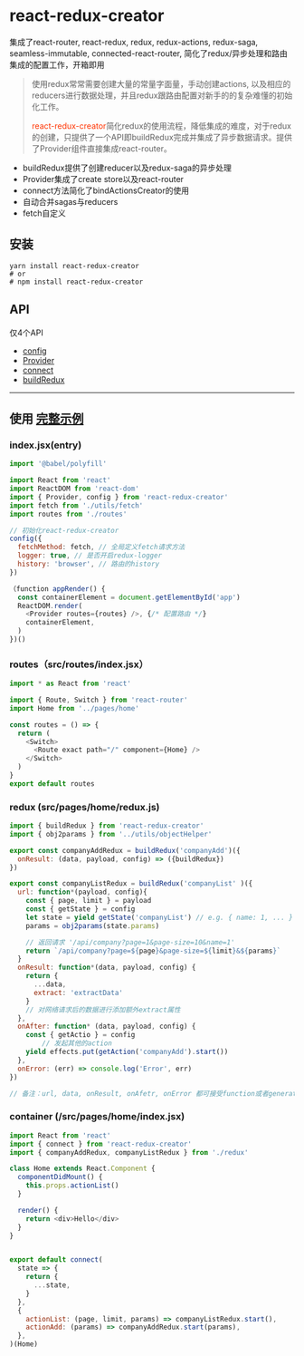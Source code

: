 react-redux-creator
=====================
集成了react-router, react-redux, redux, redux-actions, redux-saga, seamless-immutable, connected-react-router, 简化了redux/异步处理和路由集成的配置工作，开箱即用



> 使用redux常常需要创建大量的常量字面量，手动创建actions, 以及相应的reducers进行数据处理，并且redux跟路由配置对新手的的复杂难懂的初始化工作。
>
> <font color="#f30">react-redux-creator</font>简化redux的使用流程，降低集成的难度，对于redux的创建，只提供了一个API即buildRedux完成并集成了异步数据请求。提供了Provider组件直接集成react-router。




* buildRedux提供了创建reducer以及redux-saga的异步处理
* Provider集成了create store以及react-router
* connect方法简化了bindActionsCreator的使用
* 自动合并sagas与reducers
* fetch自定义




## 安装

```terminal
yarn install react-redux-creator
# or
# npm install react-redux-creator
```



## API

仅4个API
- <a href="#config">config</a>
- <a href="#provider">Provider</a>
- <a href="#connect">connect</a>
- <a href="#buildRedux">buildRedux</a>

---



## 使用  [完整示例](https://github.com/joyerz/react-redux-creator/tree/examples) 

### index.jsx(entry)

```javascript
import '@babel/polyfill'

import React from 'react'
import ReactDOM from 'react-dom'
import { Provider, config } from 'react-redux-creator'
import fetch from './utils/fetch'
import routes from './routes'

// 初始化react-redux-creator
config({
  fetchMethod: fetch, // 全局定义fetch请求方法
  logger: true, // 是否开启redux-logger
  history: 'browser', // 路由的history
})

（function appRender() {
  const containerElement = document.getElementById('app')
  ReactDOM.render(
    <Provider routes={routes} />, {/* 配置路由 */}
    containerElement,
  )
})()


```




### routes（src/routes/index.jsx）



```javascript
import * as React from 'react'

import { Route, Switch } from 'react-router' 
import Home from '../pages/home'

const routes = () => {
  return (
    <Switch>
      <Route exact path="/" component={Home} />
    </Switch>
  )
}
export default routes
```





### redux (src/pages/home/redux.js)



```javascript
import { buildRedux } from 'react-redux-creator'
import { obj2params } from '../utils/objectHelper'

export const companyAddRedux = buildRedux('companyAdd')({
  onResult: (data, payload, config) => ({buildRedux})
})

export const companyListRedux = buildRedux('companyList' )({
  url: function*(payload, config){
    const { page, limit } = payload
    const { getState } = config
    let state = yield getState('companyList') // e.g. { name: 1, ... }
    params = obj2params(state.params)

    // 返回请求 '/api/company?page=1&page-size=10&name=1'
    return `/api/company?page=${page}&page-size=${limit}&${params}` 
  }
  onResult: function*(data, payload, config) {
   	return {
      ...data,
      extract: 'extractData'
    }
  	// 对网络请求后的数据进行添加额外extract属性
  },
  onAfter: function* (data, payload, config) {
    const { getActio } = config
		// 发起其他的action
    yield effects.put(getAction('companyAdd').start()) 
  },
  onError: (err) => console.log('Error', err)
})

// 备注：url, data, onResult, onAfetr, onError 都可接受function或者generator function, 如果有异步处理，请使用function* 配合yield使用

```




### container (/src/pages/home/index.jsx)



```javascript
import React from 'react'
import { connect } from 'react-redux-creator'
import { companyAddRedux, companyListRedux } from './redux'

class Home extends React.Component {
  componentDidMount() {
    this.props.actionList()
  }

  render() {
    return <div>Hello</div>
  }
}


export default connect(
  state => {
    return {
      ...state,
    }
  },
  {
    actionList: (page, limit, params) => companyListRedux.start(),
    actionAdd: (params) => companyAddRedux.start(params),
  },
)(Home)
```



